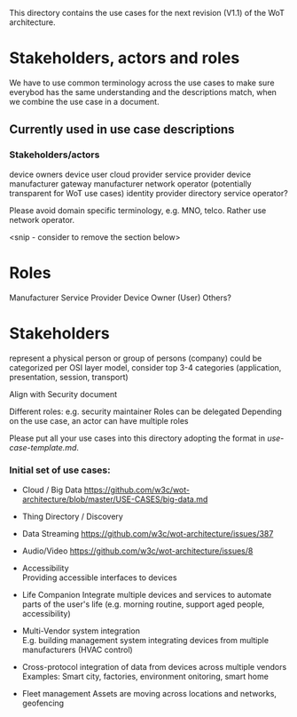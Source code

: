 This directory contains the use cases 
for the next revision (V1.1) of the WoT architecture.

# Stakeholders, actors and roles

We have to use common terminology across the use cases to make sure 
everybod has the same understanding and the descriptions match,
when we combine the use case in a document.

## Currently used in use case descriptions

### Stakeholders/actors

device owners
device user
cloud provider
service provider
device manufacturer 
gateway manufacturer
network operator (potentially transparent for WoT use cases)
identity provider
directory service operator?

Please avoid domain specific terminology, e.g. MNO, telco. Rather use network operator.

<snip - consider to remove the section below>
# Roles



Manufacturer
Service Provider
Device Owner (User)
Others?

# Stakeholders 
represent a physical person or group of persons (company)
could be categorized per OSI layer model, consider top 3-4 categories (application, presentation, session, transport)

Align with Security document

Different roles:
e.g. security maintainer
Roles can be delegated
Depending on the use case, an actor can have multiple roles
</snip>




Please put all your use cases into this directory adopting the format in <em>use-case-template.md</em>.

### Initial set of use cases:
- Cloud / Big Data
https://github.com/w3c/wot-architecture/blob/master/USE-CASES/big-data.md

- Thing Directory / Discovery

- Data Streaming
https://github.com/w3c/wot-architecture/issues/387

- Audio/Video
https://github.com/w3c/wot-architecture/issues/8

- Accessibility  
  Providing accessible interfaces to devices

- Life Companion
  Integrate multiple devices and services to automate parts of the user's life 
  (e.g. morning routine, support aged people, accessibility)

- Multi-Vendor system integration  
  E.g. building management system integrating devices from multiple manufacturers (HVAC control)

- Cross-protocol integration of data from devices across multiple vendors
   Examples: Smart city, factories, environment onitoring, smart home
   
- Fleet management
   Assets are moving across locations and networks, geofencing
